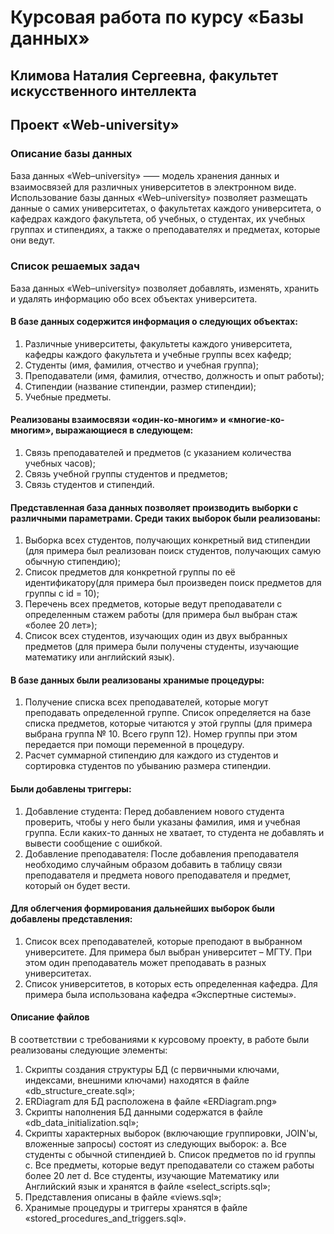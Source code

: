 # Курсовая работа по курсу «Базы данных»
## Климова Наталия Сергеевна, факультет искусственного интеллекта

## Проект «Web-university»

### Описание базы данных
База данных «Web–university» ⸺ модель хранения данных и взаимосвязей для различных университетов в электронном виде. Использование базы данных «Web–university» позволяет размещать данные о самих университетах, о факультетах каждого университета, о кафедрах каждого факультета, об учебных, о студентах, их учебных группах и стипендиях, а также о преподавателях и предметах, которые они ведут.

### Список решаемых задач
База данных «Web–university» позволяет добавлять, изменять, хранить и удалять информацию обо всех объектах университета. 
#### В базе данных содержится информация о следующих объектах:
1.	Различные университеты, факультеты каждого университета, кафедры каждого факультета и учебные группы всех кафедр;
2.	Студенты (имя, фамилия, отчество и учебная группа);
3.	Преподаватели (имя, фамилия, отчество, должность и опыт работы);
4.	Стипендии (название стипендии, размер стипендии);
5.	Учебные предметы.
#### Реализованы взаимосвязи «один-ко-многим» и «многие-ко-многим», выражающиеся в следующем:
1.	Связь преподавателей и предметов (с указанием количества учебных часов);
2.	Связь учебной группы студентов и предметов; 
3.	Связь студентов и стипендий.
#### Представленная база данных позволяет производить выборки с различными параметрами. Среди таких выборок были реализованы:
1.	Выборка всех студентов, получающих конкретный вид стипендии (для примера был реализован поиск студентов, получающих самую обычную стипендию);
2.	Список предметов для конкретной группы по её идентификатору(для примера был произведен поиск предметов для группы с id = 10);
3.	Перечень всех предметов, которые ведут преподаватели с определенным стажем работы (для примера был выбран стаж «более 20 лет»);
4.	Список всех студентов, изучающих один из двух выбранных предметов (для примера были получены студенты, изучающие математику или английский язык).
#### В базе данных были реализованы хранимые процедуры:
1.	Получение списка всех преподавателей, которые могут преподавать определенной группе. 
Список определяется на базе списка предметов, которые читаются у этой группы (для примера выбрана группа № 10. Всего групп 12).
Номер группы при этом передается при помощи переменной в процедуру. 
2.	Расчет суммарной стипендию для каждого из студентов и сортировка студентов по убыванию размера стипендии.
#### Были добавлены триггеры:
1.	Добавление студента:
Перед добавлением нового студента проверить, чтобы у него были указаны фамилия, имя и учебная группа. 
Если каких-то данных не хватает, то студента не добавлять и вывести сообщение с ошибкой.
2.	Добавление преподавателя:
После добавления преподавателя необходимо случайным образом добавить в таблицу связи преподавателя и предмета нового преподавателя и предмет, который он будет вести.

#### Для облегчения формирования дальнейших выборок были добавлены представления:
1.	Список всех преподавателей, которые преподают в выбранном университете.
Для примера был выбран университет – МГТУ.
При этом один преподаватель может преподавать в разных университетах.
2.	Список университетов, в которых есть определенная кафедра.
Для примера была использована кафедра «Экспертные системы».


#### Описание файлов
В соответствии с требованиями к курсовому проекту, в работе были реализованы следующие элементы:
1.	Скрипты создания структуры БД (с первичными ключами, индексами, внешними ключами) находятся в файле «db_structure_create.sql»;
2.	ERDiagram для БД расположена в файле «ERDiagram.png»
3.	Скрипты наполнения БД данными содержатся в файле «db_data_initialization.sql»;
4.	Скрипты характерных выборок (включающие группировки, JOIN'ы, вложенные запросы) состоят из следующих выборок:
a.	Все студенты с обычной стипендией
b.	Список предметов по id группы 
c.	Все предметы, которые ведут преподаватели со стажем работы более 20 лет
d.	Все студенты, изучающие Математику или Английский язык
и хранятся в файле «select_scripts.sql»;
5.	Представления описаны в файле «views.sql»;
6.	Хранимые процедуры и триггеры хранятся в файле «stored_procedures_and_triggers.sql».
